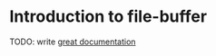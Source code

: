 # Introduction to file-buffer

TODO: write [great documentation](http://jacobian.org/writing/what-to-write/)
